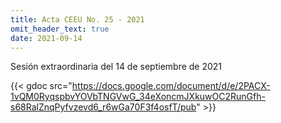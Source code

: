 ```yaml
---
title: Acta CEEU No. 25 - 2021
omit_header_text: true
date: 2021-09-14
---
```


Sesión extraordinaria del 14 de septiembre de 2021

{{< gdoc src="https://docs.google.com/document/d/e/2PACX-1vQM0RyqspbvYOVbTNGVwG_34eXoncmJXkuwOC2RunGfh-s68RalZnqPyfvzevd6_r6wGa70F3f4osfT/pub" >}}

